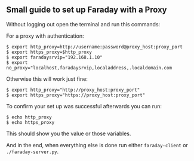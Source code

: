 ## Small guide to set up Faraday with a Proxy
Without logging out open the terminal and run this commands:

For a proxy with authentication:
```
$ export http_proxy=http://username:password@proxy_host:proxy_port
$ export https_proxy=$http_proxy
$ export faradaysrvip="192.168.1.10"
$ export no_proxy="localhost,faradaysrvip,localaddress,.localdomain.com
```

Otherwise this will work just fine:
```
$ export http_proxy="http://proxy_host:proxy_port"
$ export https_proxy="https://proxy_host:proxy_port"
```




To confirm your set up was successful afterwards you can run:

```
$ echo http_proxy
$ echo https_proxy
```
This should show you the value or those variables.


And in the end, when everything else is done run either `faraday-client` or `./faraday-server.py`.
